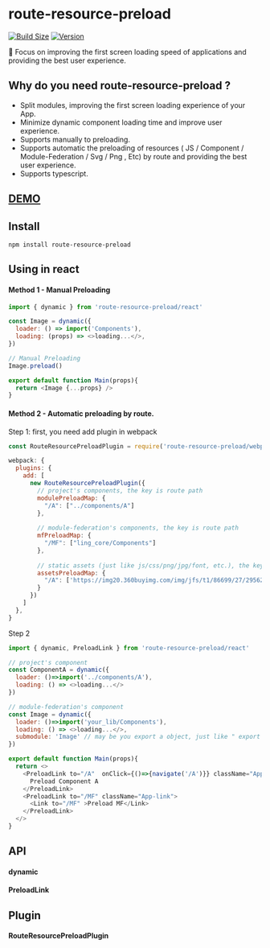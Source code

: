 # route-resource-preload 
[![Build Size](https://img.shields.io/bundlephobia/minzip/route-resource-preload?label=bundle%20size)](https://bundlephobia.com/result?p=route-resource-preload)
[![Version](https://img.shields.io/npm/v/route-resource-preload?style=flat)](https://www.npmjs.com/package/route-resource-preload)

🚀 Focus on improving the first screen loading speed of applications and providing the best user experience. 

## Why do you need route-resource-preload ?
- Split modules, improving the first screen loading experience of your App. 
- Minimize dynamic component loading time and improve user experience.
- Supports manually to preloading.
- Supports automatic the preloading of resources ( JS / Component / Module-Federation / Svg / Png , Etc) by route and providing the best user experience.
- Supports typescript.

## [DEMO](https://route-resource-preload.netlify.app/)

## Install
```shell
npm install route-resource-preload
```

## Using in react
#### Method 1 - Manual Preloading
```js
import { dynamic } from 'route-resource-preload/react'

const Image = dynamic({
  loader: () => import('Components'),
  loading: (props) => <>loading...</>,
})

// Manual Preloading
Image.preload()

export default function Main(props){
  return <Image {...props} />
}
```

#### Method 2 - Automatic preloading by route.
Step 1: first, you need add plugin in webpack
```js
const RouteResourcePreloadPlugin = require('route-resource-preload/webpack-plugin')

webpack: {
  plugins: {
    add: [
      new RouteResourcePreloadPlugin({
        // project's components, the key is route path
        modulePreloadMap: {
          "/A": ["../components/A"]
        },
        
        // module-federation's components, the key is route path
        mfPreloadMap: {
          "/MF": ["ling_core/Components"]
        },
        
        // static assets (just like js/css/png/jpg/font, etc.), the key is route path
        assetsPreloadMap: {
          "/A": ['https://img20.360buyimg.com/img/jfs/t1/86699/27/29562/39551/62bec631E155c7e41/55d63c89279226f0.png']
        }
      })
    ]
  },
}
```

Step 2
```js
import { dynamic, PreloadLink } from 'route-resource-preload/react'

// project's component
const ComponentA = dynamic({
  loader: ()=>import('../components/A'),
  loading: () => <>loading...</>
})

// module-federation's component
const Image = dynamic({
  loader: ()=>import('your_lib/Components'),
  loading: () => <>loading...</>,
  submodule: 'Image' // may be you export a object, just like " export { Image, ...Others } " in js.
})

export default function Main(props){
  return <>
    <PreloadLink to="/A"  onClick={()=>{navigate('/A')}} className="App-link">
      Preload Component A
    </PreloadLink>
    <PreloadLink to="/MF" className="App-link">
      <Link to="/MF" >Preload MF</Link>
    </PreloadLink>
  </>
}
```

## API

#### dynamic

#### PreloadLink


## Plugin

#### RouteResourcePreloadPlugin

